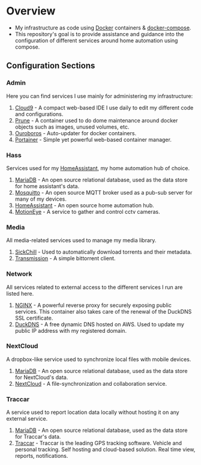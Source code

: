 # Overview

- My infrastructure as code using [Docker](https://www.docker.com/) containers &amp; [docker-compose](https://docs.docker.com/compose/).
- This repository's goal is to provide assistance and guidance into the configuration of different services around home automation using compose.

## Configuration Sections

### Admin

Here you can find services I use mainly for administering my infrastructure:

1. [Cloud9](https://github.com/c9) - A compact web-based IDE I use daily to edit my different code and configurations.
1. [Prune](https://github.com/liske/docker-prune) - A container used to do dome maintenance around docker objects such as images, unused volumes, etc.
1. [Ouroboros](https://github.com/pyouroboros/ouroboros) - Auto-updater for docker containers.
1. [Portainer](https://www.portainer.io/) - Simple yet powerful web-based container manager.

### Hass

Services used for my [HomeAssistant](https://www.home-assistant.io/), my home automation hub of choice.

1. [MariaDB](https://mariadb.org/) - An open source relational database, used as the data store for home assistant's data.
1. [Mosquitto](https://mosquitto.org/) - An open source MQTT broker used as a pub-sub server for many of my devices.
1. [HomeAssistant](https://www.home-assistant.io/) - An open source home automation hub.
1. [MotionEye](https://github.com/ccrisan/motioneye) - A service to gather and control cctv cameras.

### Media

All media-related services used to manage my media library.

1. [SickChill](https://github.com/SickChill/SickChill) - Used to automatically download torrents and their metadata.
1. [Transmission](https://transmissionbt.com/) - A simple bittorrent client.

### Network

All services related to external access to the different services I run are listed here.

1. [NGINX](https://hub.docker.com/r/linuxserver/letsencrypt) - A powerful reverse proxy for securely exposing public services. This container also takes care of the renewal of the DuckDNS SSL certificate.
1. [DuckDNS](https://www.duckdns.org/) - A free dynamic DNS hosted on AWS. Used to update my public IP address with my registered domain.

### NextCloud

A dropbox-like service used to synchronize local files with mobile devices.

1. [MariaDB](https://mariadb.org/) - An open source relational database, used as the data store for NextCloud's data.
1. [NextCloud](https://nextcloud.com/) - A file-synchronization and collaboration service.

### Traccar

A service used to report location data locally without hosting it on any external service.

1. [MariaDB](https://mariadb.org/) - An open source relational database, used as the data store for Traccar's data.
1. [Traccar](https://www.traccar.org/) - Traccar is the leading GPS tracking software. Vehicle and personal tracking. Self hosting and cloud-based solution. Real time view, reports, notifications.
